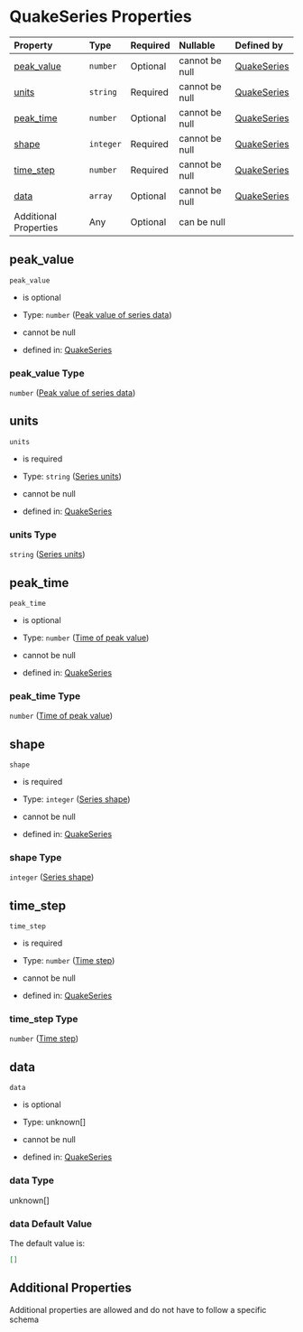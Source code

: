 # QuakeSeries Properties

| Property                  | Type      | Required | Nullable       | Defined by                                                                                                                                                                                                 |
| :------------------------ | :-------- | :------- | :------------- | :--------------------------------------------------------------------------------------------------------------------------------------------------------------------------------------------------------- |
| [peak_value](#peak_value) | `number`  | Optional | cannot be null | [QuakeSeries](quakeseries-properties-peak-value-of-series-data.md "#/properties/motions/items/anyOf/0/properties/components/items/anyOf/0/properties/series/properties/peak_value#/properties/peak_value") |
| [units](#units)           | `string`  | Required | cannot be null | [QuakeSeries](quakeseries-properties-series-units.md "#/properties/motions/items/anyOf/0/properties/components/items/anyOf/0/properties/series/properties/units#/properties/units")                        |
| [peak_time](#peak_time)   | `number`  | Optional | cannot be null | [QuakeSeries](quakeseries-properties-time-of-peak-value.md "#/properties/motions/items/anyOf/0/properties/components/items/anyOf/0/properties/series/properties/peak_time#/properties/peak_time")          |
| [shape](#shape)           | `integer` | Required | cannot be null | [QuakeSeries](quakeseries-properties-series-shape.md "#/properties/motions/items/anyOf/0/properties/components/items/anyOf/0/properties/series/properties/shape#/properties/shape")                        |
| [time_step](#time_step)   | `number`  | Required | cannot be null | [QuakeSeries](quakeseries-properties-time-step.md "#/properties/motions/items/anyOf/0/properties/components/items/anyOf/0/properties/series/properties/time_step#/properties/time_step")                   |
| [data](#data)             | `array`   | Optional | cannot be null | [QuakeSeries](quakeseries-properties-time-series-data.md "#/properties/motions/items/anyOf/0/properties/components/items/anyOf/0/properties/series/properties/data#/properties/data")                      |
| Additional Properties     | Any       | Optional | can be null    |                                                                                                                                                                                                            |

## peak_value



`peak_value`

*   is optional

*   Type: `number` ([Peak value of series data](quakeseries-properties-peak-value-of-series-data.md))

*   cannot be null

*   defined in: [QuakeSeries](quakeseries-properties-peak-value-of-series-data.md "#/properties/motions/items/anyOf/0/properties/components/items/anyOf/0/properties/series/properties/peak_value#/properties/peak_value")

### peak_value Type

`number` ([Peak value of series data](quakeseries-properties-peak-value-of-series-data.md))

## units



`units`

*   is required

*   Type: `string` ([Series units](quakeseries-properties-series-units.md))

*   cannot be null

*   defined in: [QuakeSeries](quakeseries-properties-series-units.md "#/properties/motions/items/anyOf/0/properties/components/items/anyOf/0/properties/series/properties/units#/properties/units")

### units Type

`string` ([Series units](quakeseries-properties-series-units.md))

## peak_time



`peak_time`

*   is optional

*   Type: `number` ([Time of peak value](quakeseries-properties-time-of-peak-value.md))

*   cannot be null

*   defined in: [QuakeSeries](quakeseries-properties-time-of-peak-value.md "#/properties/motions/items/anyOf/0/properties/components/items/anyOf/0/properties/series/properties/peak_time#/properties/peak_time")

### peak_time Type

`number` ([Time of peak value](quakeseries-properties-time-of-peak-value.md))

## shape



`shape`

*   is required

*   Type: `integer` ([Series shape](quakeseries-properties-series-shape.md))

*   cannot be null

*   defined in: [QuakeSeries](quakeseries-properties-series-shape.md "#/properties/motions/items/anyOf/0/properties/components/items/anyOf/0/properties/series/properties/shape#/properties/shape")

### shape Type

`integer` ([Series shape](quakeseries-properties-series-shape.md))

## time_step



`time_step`

*   is required

*   Type: `number` ([Time step](quakeseries-properties-time-step.md))

*   cannot be null

*   defined in: [QuakeSeries](quakeseries-properties-time-step.md "#/properties/motions/items/anyOf/0/properties/components/items/anyOf/0/properties/series/properties/time_step#/properties/time_step")

### time_step Type

`number` ([Time step](quakeseries-properties-time-step.md))

## data



`data`

*   is optional

*   Type: unknown\[]

*   cannot be null

*   defined in: [QuakeSeries](quakeseries-properties-time-series-data.md "#/properties/motions/items/anyOf/0/properties/components/items/anyOf/0/properties/series/properties/data#/properties/data")

### data Type

unknown\[]

### data Default Value

The default value is:

```json
[]
```

## Additional Properties

Additional properties are allowed and do not have to follow a specific schema
